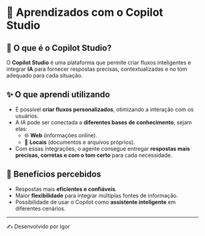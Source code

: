 # 📘 Aprendizados com o Copilot Studio

## 🚀 O que é o Copilot Studio?
O **Copilot Studio** é uma plataforma que permite criar fluxos inteligentes e integrar **IA** para fornecer respostas precisas, contextualizadas e no tom adequado para cada situação.

## ✨ O que aprendi utilizando
- É possível **criar fluxos personalizados**, otimizando a interação com os usuários.  
- A IA pode ser conectada a **diferentes bases de conhecimento**, sejam elas:
  - 🌐 **Web** (informações online).  
  - 💾 **Locais** (documentos e arquivos próprios).  
- Com essas integrações, o agente consegue entregar **respostas mais precisas, corretas e com o tom certo** para cada necessidade.  

## 📌 Benefícios percebidos
- Respostas mais **eficientes e confiáveis**.  
- Maior **flexibilidade** para integrar múltiplas fontes de informação.  
- Possibilidade de usar o Copilot como **assistente inteligente** em diferentes cenários.  

---

✍️ Desenvolvido por Igor
